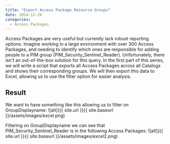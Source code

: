 ```yaml
---
title: "Export Access Package Resource Groups"
date: 2024-12-28
categories:
  - Access Packages
---
```


Access Packages are very useful but currently lack robust reporting options. Imagine working in a large environment with over 300 Access Packages, and needing to identify which ones are responsible for adding people to a PIM group (PIM_Security_Sentinel_Reader).
Unfortunately, there isn't an out-of-the-box solution for this query. In the first part of this series, we will write a script that exports all Access Packages across all Catalogs and shows their corresponding groups. We will then export this data to Excel, allowing us to use the filter option for easier analysis.

## Result
We want to have something like this allowing us to filter on GroupDisplayname: 
![alt]({{ site.url }}{{ site.baseurl }}/assets/images/excel.png)

Filtering on GroupDisplayname we can see that PIM_Security_Sentinel_Reader is in the following Access Packages:
![alt]({{ site.url }}{{ site.baseurl }}/assets/images/excel2.png)



